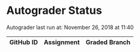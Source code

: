 # Autograder Status
Autograder last run at: November 26, 2018 at 11:40

| GitHub ID | Assignment | Graded Branch |
|-----------|------------|---------------|
